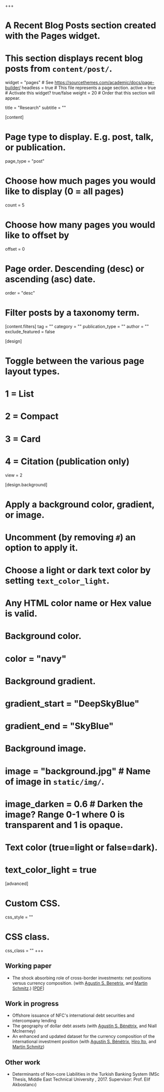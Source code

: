 +++
# A Recent Blog Posts section created with the Pages widget.
# This section displays recent blog posts from `content/post/`.

widget = "pages"  # See https://sourcethemes.com/academic/docs/page-builder/
headless = true  # This file represents a page section.
active = true  # Activate this widget? true/false
weight = 20  # Order that this section will appear.

title = "Research"
subtitle = ""

[content]
  # Page type to display. E.g. post, talk, or publication.
  page_type = "post"

  # Choose how much pages you would like to display (0 = all pages)
  count = 5

  # Choose how many pages you would like to offset by
  offset = 0

  # Page order. Descending (desc) or ascending (asc) date.
  order = "desc"


  # Filter posts by a taxonomy term.
  [content.filters]
    tag = ""
    category = ""
    publication_type = ""
    author = ""
    exclude_featured = false

[design]
  # Toggle between the various page layout types.
  #   1 = List
  #   2 = Compact
  #   3 = Card
  #   4 = Citation (publication only)
  view = 2

[design.background]
  # Apply a background color, gradient, or image.
  #   Uncomment (by removing `#`) an option to apply it.
  #   Choose a light or dark text color by setting `text_color_light`.
  #   Any HTML color name or Hex value is valid.

  # Background color.
  # color = "navy"

  # Background gradient.
  # gradient_start = "DeepSkyBlue"
  # gradient_end = "SkyBlue"

  # Background image.
  # image = "background.jpg"  # Name of image in `static/img/`.
  # image_darken = 0.6  # Darken the image? Range 0-1 where 0 is transparent and 1 is opaque.

  # Text color (true=light or false=dark).
  # text_color_light = true  

[advanced]
 # Custom CSS.
 css_style = ""

 # CSS class.
 css_class = ""
+++

## Working paper
* The shock absorbing role of cross-border investments: net positions versus currency composition. (with [Agustin S. Benetrix](https://agustinbenetrix.org), and [Martin Schmitz](https://sites.google.com/tcd.ie/martinschmitz).) [[PDF](https://www.tcd.ie/Economics/TEP/2021/TEP0421.pdf)]


## Work in progress
* Offshore issuance of NFC's international debt securities and intercompany lending
* The geography of dollar debt assets (with [Agustín S. Bénétrix]((https://agustinbenetrix.org)), and Niall McInerney)
* An enhanced and updated dataset for the currency composition of the international investment position (with [Agustín S. Bénétrix]((https://agustinbenetrix.org)), [Hiro Ito](https://web.pdx.edu/~ito/), and [Martin Schmitz](https://sites.google.com/tcd.ie/martinschmitz))



## Other work
* Determinants of Non-core Liabilities in the Turkish Banking System (MSc Thesis, Middle East Technical University , 2017. Supervisor: Prof. Elif Akbostancı)